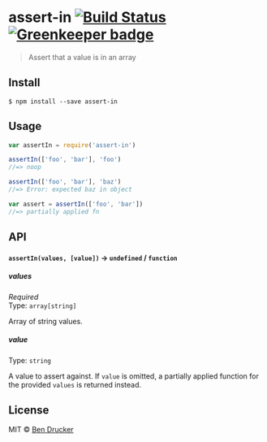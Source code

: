 # assert-in [![Build Status](https://travis-ci.org/bendrucker/assert-in.svg?branch=master)](https://travis-ci.org/bendrucker/assert-in) [![Greenkeeper badge](https://badges.greenkeeper.io/bendrucker/assert-in.svg)](https://greenkeeper.io/)

> Assert that a value is in an array


## Install

```
$ npm install --save assert-in
```


## Usage

```js
var assertIn = require('assert-in')

assertIn(['foo', 'bar'], 'foo')
//=> noop

assertIn(['foo', 'bar'], 'baz')
//=> Error: expected baz in object

var assert = assertIn(['foo', 'bar'])
//=> partially applied fn
```

## API

#### `assertIn(values, [value])` -> `undefined` / `function`

##### values

*Required*  
Type: `array[string]`

Array of string values.

##### value

Type: `string`

A value to assert against. If `value` is omitted, a partially applied function for the provided `values` is returned instead.


## License

MIT © [Ben Drucker](http://bendrucker.me)
